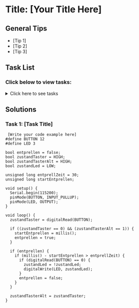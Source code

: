 # Title: [Your Title Here]

## General Tips
- [Tip 1]
- [Tip 2]
- [Tip 3]

## Task List
### Click below to view tasks:
<details>
  <summary>Click here to see tasks</summary>
  - [Task 1: Enter Task Description]
  
</details>

## Solutions

### Task 1: [Task Title]
```Arduino
 [Write your code example here]
#define BUTTON 12
#define LED 3

bool entprellen = false;
bool zustandTaster = HIGH;
bool zustandTasterAlt = HIGH;
bool zustandLed = LOW;

unsigned long entprellZeit = 30;
unsigned long startEntprellen;

void setup() {
  Serial.begin(115200);
  pinMode(BUTTON, INPUT_PULLUP);
  pinMode(LED, OUTPUT);
}

void loop() {
  zustandTaster = digitalRead(BUTTON);

  if ((zustandTaster == 0) && (zustandTasterAlt == 1)) {
    startEntprellen = millis();
    entprellen = true;
  }

  if (entprellen) {
    if (millis() - startEntprellen > entprellZeit) {
      if (digitalRead(BUTTON) == 0) {
        zustandLed = !zustandLed; 
        digitalWrite(LED, zustandLed);
      }
      entprellen = false;
    }
  }

  zustandTasterAlt = zustandTaster;
} 
